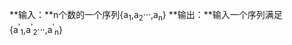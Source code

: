 **输入：**n个数的一个序列{a<sub>1</sub>,a<sub>2</sub>···,a<sub>n</sub>}
**输出：**输入一个序列满足{a<sup>'</sup><sub>1</sub>,a<sup>'</sup><sub>2</sub>···,a<sup>'</sup><sub>n</sub>}